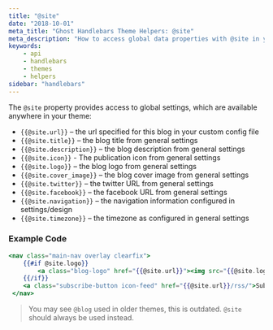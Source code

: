 ```yaml
---
title: "@site"
date: "2018-10-01"
meta_title: "Ghost Handlebars Theme Helpers: @site"
meta_description: "How to access global data properties with @site in your Ghost theme. Read more 👉"
keywords:
    - api
    - handlebars
    - themes
    - helpers
sidebar: "handlebars"
---
```


The `@site` property provides access to global settings, which are available anywhere in your theme:

- `{{@site.url}}` – the url specified for this blog in your custom config file
- `{{@site.title}}` – the blog title from general settings
- `{{@site.description}}` – the blog description from general settings
- `{{@site.icon}}` - The publication icon from general settings
- `{{@site.logo}}` – the blog logo from general settings
- `{{@site.cover_image}}` – the blog cover image from general settings
- `{{@site.twitter}}` – the twitter URL from general settings
- `{{@site.facebook}}` – the facebook URL from general settings
- `{{@site.navigation}}` – the navigation information configured in settings/design
- `{{@site.timezone}}` – the timezone as configured in general settings

### Example Code

```handlebars
<nav class="main-nav overlay clearfix">
    {{#if @site.logo}}
        <a class="blog-logo" href="{{@site.url}}"><img src="{{@site.logo}}" alt="Blog Logo" /></a>
    {{/if}}
    <a class="subscribe-button icon-feed" href="{{@site.url}}/rss/">Subscribe</a>
 </nav>
```

> You may see `@blog` used in older themes, this is outdated. `@site` should always be used instead.